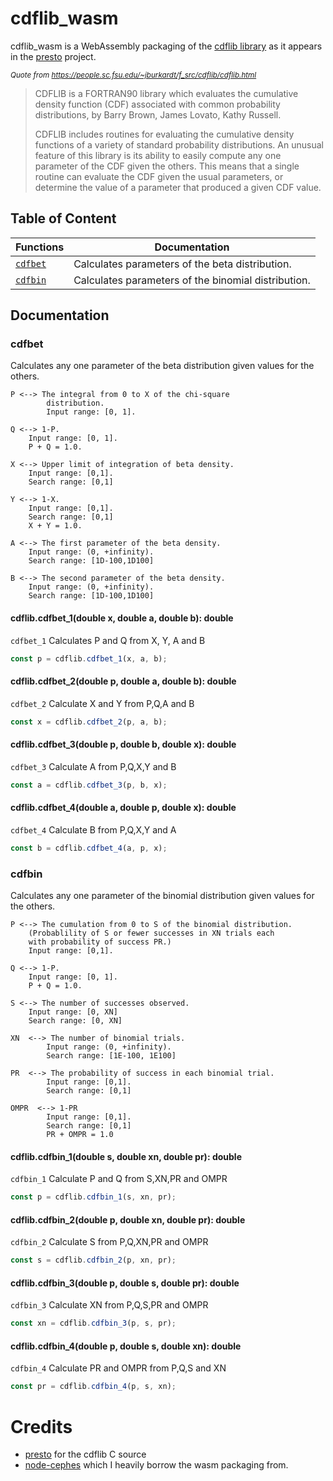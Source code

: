 # cdflib_wasm

cdflib_wasm is a WebAssembly packaging of the [cdflib library](https://people.sc.fsu.edu/~jburkardt/f_src/cdflib/cdflib.html)
as it appears in the [presto](https://github.com/scottransom/presto/blob/master/src/dcdflib.c) project.

_<sub>Quote from https://people.sc.fsu.edu/~jburkardt/f_src/cdflib/cdflib.html</sub>_

> CDFLIB is a FORTRAN90 library which evaluates the cumulative density function (CDF) associated with common probability distributions, by Barry Brown, James Lovato, Kathy Russell.
>
> CDFLIB includes routines for evaluating the cumulative density functions of a variety of standard probability distributions. An unusual feature of this library is its ability to easily compute any one parameter of the CDF given the others. This means that a single routine can evaluate the CDF given the usual parameters, or determine the value of a parameter that produced a given CDF value.

## Table of Content

| Functions           | Documentation                                       |
| ------------------- | --------------------------------------------------- |
| [`cdfbet`](#cdfbet) | Calculates parameters of the beta distribution.     |
| [`cdfbin`](#cdfbin) | Calculates parameters of the binomial distribution. |

## Documentation

### cdfbet

Calculates any one parameter of the beta distribution given values for the others.

    P <--> The integral from 0 to X of the chi-square
            distribution.
            Input range: [0, 1].

    Q <--> 1-P.
        Input range: [0, 1].
        P + Q = 1.0.

    X <--> Upper limit of integration of beta density.
        Input range: [0,1].
        Search range: [0,1]

    Y <--> 1-X.
        Input range: [0,1].
        Search range: [0,1]
        X + Y = 1.0.

    A <--> The first parameter of the beta density.
        Input range: (0, +infinity).
        Search range: [1D-100,1D100]

    B <--> The second parameter of the beta density.
        Input range: (0, +infinity).
        Search range: [1D-100,1D100]

#### cdflib.cdfbet_1(double x, double a, double b): double

`cdfbet_1` Calculates P and Q from X, Y, A and B

```js
const p = cdflib.cdfbet_1(x, a, b);
```

#### cdflib.cdfbet_2(double p, double a, double b): double

`cdfbet_2` Calculate X and Y from P,Q,A and B

```js
const x = cdflib.cdfbet_2(p, a, b);
```

#### cdflib.cdfbet_3(double p, double b, double x): double

`cdfbet_3` Calculate A from P,Q,X,Y and B

```js
const a = cdflib.cdfbet_3(p, b, x);
```

#### cdflib.cdfbet_4(double a, double p, double x): double

`cdfbet_4` Calculate B from P,Q,X,Y and A

```js
const b = cdflib.cdfbet_4(a, p, x);
```

### cdfbin

Calculates any one parameter of the binomial distribution given values for the others.

    P <--> The cumulation from 0 to S of the binomial distribution.
        (Probablility of S or fewer successes in XN trials each
        with probability of success PR.)
        Input range: [0,1].

    Q <--> 1-P.
        Input range: [0, 1].
        P + Q = 1.0.

    S <--> The number of successes observed.
        Input range: [0, XN]
        Search range: [0, XN]

    XN  <--> The number of binomial trials.
            Input range: (0, +infinity).
            Search range: [1E-100, 1E100]

    PR  <--> The probability of success in each binomial trial.
            Input range: [0,1].
            Search range: [0,1]

    OMPR  <--> 1-PR
            Input range: [0,1].
            Search range: [0,1]
            PR + OMPR = 1.0

#### cdflib.cdfbin_1(double s, double xn, double pr): double

`cdfbin_1` Calculate P and Q from S,XN,PR and OMPR

```js
const p = cdflib.cdfbin_1(s, xn, pr);
```

#### cdflib.cdfbin_2(double p, double xn, double pr): double

`cdfbin_2` Calculate S from P,Q,XN,PR and OMPR

```js
const s = cdflib.cdfbin_2(p, xn, pr);
```

#### cdflib.cdfbin_3(double p, double s, double pr): double

`cdfbin_3` Calculate XN from P,Q,S,PR and OMPR

```js
const xn = cdflib.cdfbin_3(p, s, pr);
```

#### cdflib.cdfbin_4(double p, double s, double xn): double

`cdfbin_4` Calculate PR and OMPR from P,Q,S and XN

```js
const pr = cdflib.cdfbin_4(p, s, xn);
```

# Credits

- [presto](https://github.com/scottransom/presto) for the cdflib C source
- [node-cephes](https://github.com/nearform/node-cephes) which I heavily borrow the wasm packaging from.
